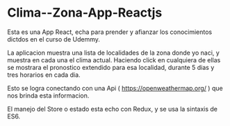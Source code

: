 # Clima--Zona-App-Reactjs
 
 Esta es una App React, echa para prender y afianzar los conocimientos dictdos en el curso de Udemmy.
 
 La aplicacion muestra una lista de localidades de la zona donde yo naci, y muestra en cada una el clima actual. Haciendo click en cualquiera de ellas se mostrara el pronostico extendido para esa localidad, durante 5 dias y tres horarios en cada dia.
 
 Esto se logra conectando con una Api ( https://openweathermap.org/ ) que nos brinda esta informacion.
 
 El manejo del Store o estado esta echo con Redux, y se usa la sintaxis de ES6.
 

